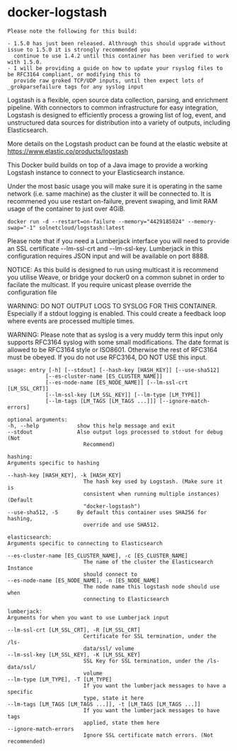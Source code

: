 # docker-logstash

    Please note the following for this build:
    
    - 1.5.0 has just been released. Althrough this should upgrade without issue to 1.5.0 it is strongly recommended you 
      continue to use 1.4.2 until this container has been verified to work with 1.5.0.
    - I will be providing a guide on how to update your rsyslog files to be RFC3164 compliant, or modifying this to
      provide raw groked TCP/UDP inputs, until then expect lots of _grokparsefailure tags for any syslog input


Logstash is a flexible, open source data collection, parsing, and enrichment pipeline. With connectors to common infrastructure for easy integration, Logstash is designed to efficiently process a growing list of log, event, and unstructured data sources for distribution into a variety of outputs, including Elasticsearch.

More details on the Logstash product can be found at the elastic website at https://www.elastic.co/products/logstash

This Docker build builds on top of a Java image to provide a working Logstash instance to connect to your Elasticsearch instance.

Under the most basic usage you will make sure it is operating in the same network (i.e. same machine) as the cluster it will be connected to. It is recommened you use restart on-failure, prevent swaping, and limit RAM usage of the container to just over 4GiB.

    docker run -d --restart=on-failure --memory="4429185024" --memory-swap="-1" solnetcloud/logstash:latest

Please note that if you need a Lumberjack interface you will need to provide an SSL certificate --lm-ssl-crt and --lm-ssl-key. Lumberjack in this configuration requires JSON input and will be available on port 8888.

NOTICE: As this build is designed to run using multicast it is recommend you utilise Weave, or bridge your docker0 on a common subnet in order to facilate the multicast. If you require unicast please override the configuration file

WARNING: DO NOT OUTPUT LOGS TO SYSLOG FOR THIS CONTAINER. Especially if a stdout logging is enabled. This could create a feedback loop where events are processed multiple times.

WARNING: Please note that as syslog is a very muddy term this input only supports RFC3164 syslog with some small modifications. The date format is allowed to be RFC3164 style or ISO8601. Otherwise the rest of RFC3164 must be obeyed. If you do not use RFC3164, DO NOT USE this input.


    usage: entry [-h] [--stdout] [--hash-key [HASH_KEY]] [--use-sha512]                                                                                                                                                                          
                [--es-cluster-name [ES_CLUSTER_NAME]]                                                                                                                                                                                           
                [--es-node-name [ES_NODE_NAME]] [--lm-ssl-crt [LM_SSL_CRT]]                                                                                                                                                                     
                [--lm-ssl-key [LM_SSL_KEY]] [--lm-type [LM_TYPE]]                                                                                                                                                                               
                [--lm-tags [LM_TAGS [LM_TAGS ...]]] [--ignore-match-errors]                                                                                                                                                                     
                                                                                                                                                                                                                                                
    optional arguments:                                                                                                                                                                                                                          
    -h, --help            show this help message and exit                                                                                                                                                                                      
    --stdout              Also output logs processed to stdout for debug (Not                                                                                                                                                                  
                            Recommend)                                                                                                                                                                                                           
                                                                                                                                                                                                                                                
    hashing:                                                                                                                                                                                                                                     
    Arguments specific to hashing                                                                                                                                                                                                              
                                                                                                                                                                                                                                                
    --hash-key [HASH_KEY], -k [HASH_KEY]                                                                                                                                                                                                       
                            The hash key used by Logstash. (Make sure it is
                            consistent when running multiple instances) (Default
                            "docker-logstash")
    --use-sha512, -5      By default this container uses SHA256 for hashing,
                            override and use SHA512.

    elasticsearch:
    Arguments specific to connecting to Elasticsearch

    --es-cluster-name [ES_CLUSTER_NAME], -c [ES_CLUSTER_NAME]
                            The name of the cluster the Elasticsearch Instance
                            should connect to
    --es-node-name [ES_NODE_NAME], -n [ES_NODE_NAME]
                            The node name this logstash node should use when
                            connecting to Elasticsearch

    lumberjack:
    Arguments for when you want to use Lumberjack input

    --lm-ssl-crt [LM_SSL_CRT], -R [LM_SSL_CRT]
                            Certificate for SSL termination, under the /ls-
                            data/ssl/ volume
    --lm-ssl-key [LM_SSL_KEY], -K [LM_SSL_KEY]
                            SSL Key for SSL termination, under the /ls-data/ssl/
                            volume
    --lm-type [LM_TYPE], -T [LM_TYPE]
                            If you want the lumberjack messages to have a specific
                            type, state it here
    --lm-tags [LM_TAGS [LM_TAGS ...]], -t [LM_TAGS [LM_TAGS ...]]
                            If you want the lumberjack messages to have tags
                            applied, state them here
    --ignore-match-errors
                            Ignore SSL certificate match errors. (Not recommended)

